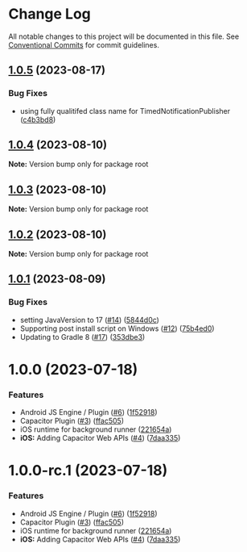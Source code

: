 # Change Log

All notable changes to this project will be documented in this file.
See [Conventional Commits](https://conventionalcommits.org) for commit guidelines.

## [1.0.5](https://github.com/ionic-team/capacitor-background-runner/compare/1.0.4...1.0.5) (2023-08-17)


### Bug Fixes

* using fully qualitifed class name for TimedNotificationPublisher ([c4b3bd8](https://github.com/ionic-team/capacitor-background-runner/commit/c4b3bd8c9f4fb881bfab05b2c95c2e0d7387cee8))





## [1.0.4](https://github.com/ionic-team/capacitor-background-runner/compare/1.0.3...1.0.4) (2023-08-10)

**Note:** Version bump only for package root





## [1.0.3](https://github.com/ionic-team/capacitor-background-runner/compare/1.0.2...1.0.3) (2023-08-10)

**Note:** Version bump only for package root





## [1.0.2](https://github.com/ionic-team/capacitor-background-runner/compare/1.0.1...1.0.2) (2023-08-10)

**Note:** Version bump only for package root





## [1.0.1](https://github.com/ionic-team/capacitor-background-runner/compare/1.0.0...1.0.1) (2023-08-09)


### Bug Fixes

* setting JavaVersion to 17 ([#14](https://github.com/ionic-team/capacitor-background-runner/issues/14)) ([5844d0c](https://github.com/ionic-team/capacitor-background-runner/commit/5844d0c814378b9c4ebafe752c297d7110e8c2ba))
* Supporting post install script on Windows ([#12](https://github.com/ionic-team/capacitor-background-runner/issues/12)) ([75b4ed0](https://github.com/ionic-team/capacitor-background-runner/commit/75b4ed0cdb44c4caa506c9969b7fdbbe2e122779))
* Updating to Gradle 8 ([#17](https://github.com/ionic-team/capacitor-background-runner/issues/17)) ([353dbe3](https://github.com/ionic-team/capacitor-background-runner/commit/353dbe331f5ed2344ded407041e001e440b9d0ee))





# 1.0.0 (2023-07-18)


### Features

* Android JS Engine / Plugin ([#6](https://github.com/ionic-team/enterprise-background-runner/issues/6)) ([1f52918](https://github.com/ionic-team/enterprise-background-runner/commit/1f52918784d91558a3e7798d5449887d7fb5cd32))
* Capacitor Plugin ([#3](https://github.com/ionic-team/enterprise-background-runner/issues/3)) ([ffac505](https://github.com/ionic-team/enterprise-background-runner/commit/ffac505560c144d2478ed6de49dc7d0c5130b15c))
* iOS runtime for background runner ([221654a](https://github.com/ionic-team/enterprise-background-runner/commit/221654a4329be6507cc635b6d6b0a190511ea1d5))
* **iOS:** Adding Capacitor Web APIs ([#4](https://github.com/ionic-team/enterprise-background-runner/issues/4)) ([7daa335](https://github.com/ionic-team/enterprise-background-runner/commit/7daa3350335989e8caf20c7258074a6dfa5d2cfe))





# 1.0.0-rc.1 (2023-07-18)


### Features

* Android JS Engine / Plugin ([#6](https://github.com/ionic-team/capacitor-background-runner/issues/6)) ([1f52918](https://github.com/ionic-team/capacitor-background-runner/commit/1f52918784d91558a3e7798d5449887d7fb5cd32))
* Capacitor Plugin ([#3](https://github.com/ionic-team/capacitor-background-runner/issues/3)) ([ffac505](https://github.com/ionic-team/capacitor-background-runner/commit/ffac505560c144d2478ed6de49dc7d0c5130b15c))
* iOS runtime for background runner ([221654a](https://github.com/ionic-team/capacitor-background-runner/commit/221654a4329be6507cc635b6d6b0a190511ea1d5))
* **iOS:** Adding Capacitor Web APIs ([#4](https://github.com/ionic-team/capacitor-background-runner/issues/4)) ([7daa335](https://github.com/ionic-team/capacitor-background-runner/commit/7daa3350335989e8caf20c7258074a6dfa5d2cfe))
